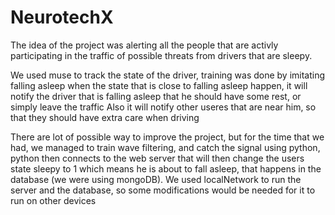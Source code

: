 # NeurotechX

The idea of the project was alerting all the people that are activly participating in the traffic of possible threats from drivers that are sleepy.

We used muse to track the state of the driver, training was done by imitating falling asleep
	when the state that is close to falling asleep happen, it will notify the driver that is falling asleep that he should have some rest, or simply leave the traffic
	Also it will notify other useres that are near him, so that they should have extra care when driving
	
	
There are lot of possible way to improve the project, but for the time that we had, we managed to train
wave filtering, and catch the signal using python, python then connects to the web server that will then change the users state sleepy to 1 which means he is about to fall asleep, that happens in the database (we were using mongoDB).
We used localNetwork to run the server and the database, so some modifications would be needed for it to run on other devices
